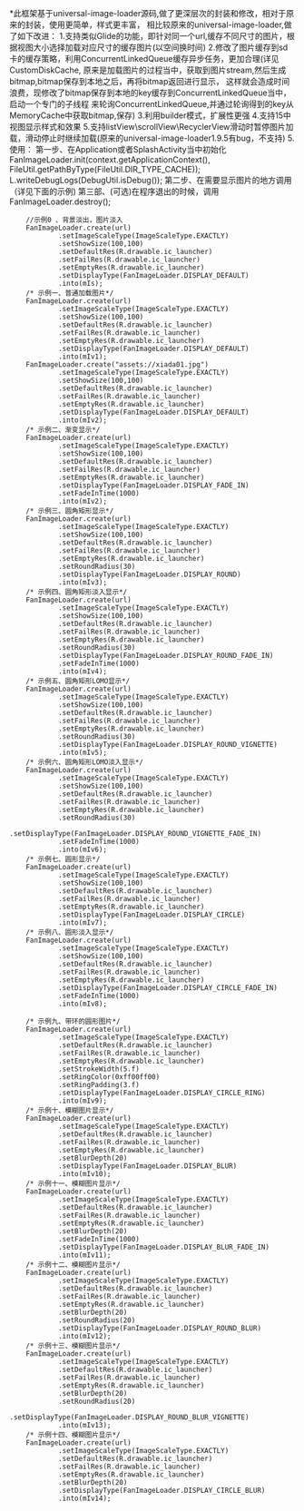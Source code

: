    *此框架基于universal-image-loader源码,做了更深层次的封装和修改，相对于原来的封装，使用更简单，样式更丰富，
相比较原来的universal-image-loader,做了如下改进：
1.支持类似Glide的功能，即针对同一个url,缓存不同尺寸的图片，根据视图大小选择加载对应尺寸的缓存图片(以空间换时间)
2.修改了图片缓存到sd卡的缓存策略，利用ConcurrentLinkedQueue缓存异步任务，更加合理(详见CustomDiskCache,
  原来是加载图片的过程当中，获取到图片stream,然后生成bitmap,bitmap保存到本地之后，再将bitmap返回进行显示，
  这样就会造成时间浪费，现修改了bitmap保存到本地的key缓存到ConcurrentLinkedQueue当中，启动一个专门的子线程
  来轮询ConcurrentLinkedQueue,并通过轮询得到的key从MemoryCache中获取bitmap,保存)
3.利用builder模式，扩展性更强
4.支持15中视图显示样式和效果
5.支持listView\scrollView\RecyclerView滑动时暂停图片加载，滑动停止时继续加载(原来的universal-image-loader1.9.5有bug，不支持)
5.使用：
  第一步、在Application或者SplashActivity当中初始化
  FanImageLoader.init(context.getApplicationContext(), FileUtil.getPathByType(FileUtil.DIR_TYPE_CACHE));
  L.writeDebugLogs(DebugUtil.isDebug());
  第二步、在需要显示图片的地方调用（详见下面的示例)
  第三部、(可选)在程序退出的时候，调用 FanImageLoader.destroy();

        //示例0 、背景淡出，图片淡入
        FanImageLoader.create(url)
                .setImageScaleType(ImageScaleType.EXACTLY)
                .setShowSize(100,100)
                .setDefaultRes(R.drawable.ic_launcher)
                .setFailRes(R.drawable.ic_launcher)
                .setEmptyRes(R.drawable.ic_launcher)
                .setDisplayType(FanImageLoader.DISPLAY_DEFAULT)
                .into(mIs);
        /* 示例一、普通加载图片*/
        FanImageLoader.create(url)
                .setImageScaleType(ImageScaleType.EXACTLY)
                .setShowSize(100,100)
                .setDefaultRes(R.drawable.ic_launcher)
                .setFailRes(R.drawable.ic_launcher)
                .setEmptyRes(R.drawable.ic_launcher)
                .setDisplayType(FanImageLoader.DISPLAY_DEFAULT)
                .into(mIv1);
        FanImageLoader.create("assets://xiada01.jpg")
                .setImageScaleType(ImageScaleType.EXACTLY)
                .setShowSize(100,100)
                .setDefaultRes(R.drawable.ic_launcher)
                .setFailRes(R.drawable.ic_launcher)
                .setEmptyRes(R.drawable.ic_launcher)
                .setDisplayType(FanImageLoader.DISPLAY_DEFAULT)
                .into(mIv2);
        /* 示例二、渐变显示*/
        FanImageLoader.create(url)
                .setImageScaleType(ImageScaleType.EXACTLY)
                .setShowSize(100,100)
                .setDefaultRes(R.drawable.ic_launcher)
                .setFailRes(R.drawable.ic_launcher)
                .setEmptyRes(R.drawable.ic_launcher)
                .setDisplayType(FanImageLoader.DISPLAY_FADE_IN)
                .setFadeInTime(1000)
                .into(mIv2);
        /* 示例三、圆角矩形显示*/
        FanImageLoader.create(url)
                .setImageScaleType(ImageScaleType.EXACTLY)
                .setShowSize(100,100)
                .setDefaultRes(R.drawable.ic_launcher)
                .setFailRes(R.drawable.ic_launcher)
                .setEmptyRes(R.drawable.ic_launcher)
                .setRoundRadius(30)
                .setDisplayType(FanImageLoader.DISPLAY_ROUND)
                .into(mIv3);
        /* 示例四、圆角矩形淡入显示*/
        FanImageLoader.create(url)
                .setImageScaleType(ImageScaleType.EXACTLY)
                .setShowSize(100,100)
                .setDefaultRes(R.drawable.ic_launcher)
                .setFailRes(R.drawable.ic_launcher)
                .setEmptyRes(R.drawable.ic_launcher)
                .setRoundRadius(30)
                .setDisplayType(FanImageLoader.DISPLAY_ROUND_FADE_IN)
                .setFadeInTime(1000)
                .into(mIv4);
        /* 示例五、圆角矩形LOMO显示*/
        FanImageLoader.create(url)
                .setImageScaleType(ImageScaleType.EXACTLY)
                .setShowSize(100,100)
                .setDefaultRes(R.drawable.ic_launcher)
                .setFailRes(R.drawable.ic_launcher)
                .setEmptyRes(R.drawable.ic_launcher)
                .setRoundRadius(30)
                .setDisplayType(FanImageLoader.DISPLAY_ROUND_VIGNETTE)
                .into(mIv5);
        /* 示例六、圆角矩形LOMO淡入显示*/
        FanImageLoader.create(url)
                .setImageScaleType(ImageScaleType.EXACTLY)
                .setShowSize(100,100)
                .setDefaultRes(R.drawable.ic_launcher)
                .setFailRes(R.drawable.ic_launcher)
                .setEmptyRes(R.drawable.ic_launcher)
                .setRoundRadius(30)
                .setDisplayType(FanImageLoader.DISPLAY_ROUND_VIGNETTE_FADE_IN)
                .setFadeInTime(1000)
                .into(mIv6);
        /* 示例七、圆形显示*/
        FanImageLoader.create(url)
                .setImageScaleType(ImageScaleType.EXACTLY)
                .setShowSize(100,100)
                .setDefaultRes(R.drawable.ic_launcher)
                .setFailRes(R.drawable.ic_launcher)
                .setEmptyRes(R.drawable.ic_launcher)
                .setDisplayType(FanImageLoader.DISPLAY_CIRCLE)
                .into(mIv7);
        /* 示例八、圆形淡入显示*/
        FanImageLoader.create(url)
                .setImageScaleType(ImageScaleType.EXACTLY)
                .setShowSize(100,100)
                .setDefaultRes(R.drawable.ic_launcher)
                .setFailRes(R.drawable.ic_launcher)
                .setEmptyRes(R.drawable.ic_launcher)
                .setDisplayType(FanImageLoader.DISPLAY_CIRCLE_FADE_IN)
                .setFadeInTime(1000)
                .into(mIv8);

        /* 示例九、带环的圆形图片*/
        FanImageLoader.create(url)
                .setImageScaleType(ImageScaleType.EXACTLY)
                .setDefaultRes(R.drawable.ic_launcher)
                .setFailRes(R.drawable.ic_launcher)
                .setEmptyRes(R.drawable.ic_launcher)
                .setStrokeWidth(5.f)
                .setRingColor(0xff00ff00)
                .setRingPadding(3.f)
                .setDisplayType(FanImageLoader.DISPLAY_CIRCLE_RING)
                .into(mIv9);
        /* 示例十、模糊图片显示*/
        FanImageLoader.create(url)
                .setImageScaleType(ImageScaleType.EXACTLY)
                .setDefaultRes(R.drawable.ic_launcher)
                .setFailRes(R.drawable.ic_launcher)
                .setEmptyRes(R.drawable.ic_launcher)
                .setBlurDepth(20)
                .setDisplayType(FanImageLoader.DISPLAY_BLUR)
                .into(mIv10);
        /* 示例十一、模糊图片显示*/
        FanImageLoader.create(url)
                .setImageScaleType(ImageScaleType.EXACTLY)
                .setDefaultRes(R.drawable.ic_launcher)
                .setFailRes(R.drawable.ic_launcher)
                .setEmptyRes(R.drawable.ic_launcher)
                .setBlurDepth(20)
                .setFadeInTime(1000)
                .setDisplayType(FanImageLoader.DISPLAY_BLUR_FADE_IN)
                .into(mIv11);
        /* 示例十二、模糊图片显示*/
        FanImageLoader.create(url)
                .setImageScaleType(ImageScaleType.EXACTLY)
                .setDefaultRes(R.drawable.ic_launcher)
                .setFailRes(R.drawable.ic_launcher)
                .setEmptyRes(R.drawable.ic_launcher)
                .setBlurDepth(20)
                .setRoundRadius(20)
                .setDisplayType(FanImageLoader.DISPLAY_ROUND_BLUR)
                .into(mIv12);
        /* 示例十三、模糊图片显示*/
        FanImageLoader.create(url)
                .setImageScaleType(ImageScaleType.EXACTLY)
                .setDefaultRes(R.drawable.ic_launcher)
                .setFailRes(R.drawable.ic_launcher)
                .setEmptyRes(R.drawable.ic_launcher)
                .setBlurDepth(20)
                .setRoundRadius(20)
                .setDisplayType(FanImageLoader.DISPLAY_ROUND_BLUR_VIGNETTE)
                .into(mIv13);
        /* 示例十四、模糊图片显示*/
        FanImageLoader.create(url)
                .setImageScaleType(ImageScaleType.EXACTLY)
                .setDefaultRes(R.drawable.ic_launcher)
                .setFailRes(R.drawable.ic_launcher)
                .setEmptyRes(R.drawable.ic_launcher)
                .setBlurDepth(20)
                .setDisplayType(FanImageLoader.DISPLAY_CIRCLE_BLUR)
                .into(mIv14);